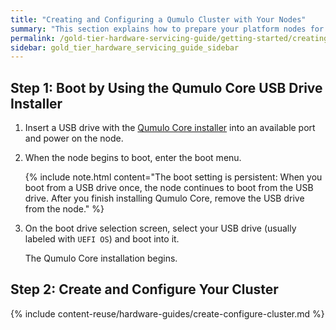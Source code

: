```yaml
---
title: "Creating and Configuring a Qumulo Cluster with Your Nodes"
summary: "This section explains how to prepare your platform nodes for creating a Qumulo cluster."
permalink: /gold-tier-hardware-servicing-guide/getting-started/creating-configuring-cluster.html
sidebar: gold_tier_hardware_servicing_guide_sidebar
---
```


## Step 1: Boot by Using the Qumulo Core USB Drive Installer
1. Insert a USB drive with the [Qumulo Core installer](creating-usb-drive-installer.html) into an available port and power on the node.

1. When the node begins to boot, enter the boot menu.

   {% include note.html content="The boot setting is persistent: When you boot from a USB drive once, the node continues to boot from the USB drive. After you finish installing Qumulo Core, remove the USB drive from the node." %}

1. On the boot drive selection screen, select your USB drive (usually labeled with `UEFI OS`) and boot into it.

   The Qumulo Core installation begins.

## Step 2: Create and Configure Your Cluster
{% include content-reuse/hardware-guides/create-configure-cluster.md %}
